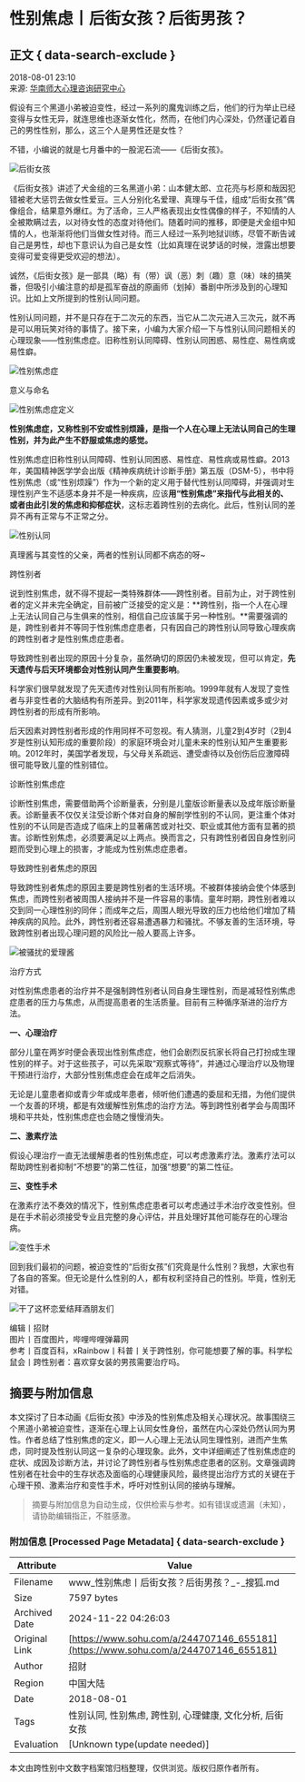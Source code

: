 # 性别焦虑丨后街女孩？后街男孩？

## 正文 { data-search-exclude }


2018-08-01 23:10  
来源: [华南师大心理咨询研究中心](https://www.sohu.com/?spm=smpc.content-abroad.content.1.1732249518869KK7l53z)

假设有三个黑道小弟被迫变性，经过一系列的魔鬼训练之后，他们的行为举止已经变得与女性无异，就连思维也逐渐女性化，然而，在他们内心深处，仍然谨记着自己的男性性别，那么，这三个人是男性还是女性？

不错，小编说的就是七月番中的一股泥石流——《后街女孩》。

![后街女孩](http://5b0988e595225.cdn.sohucs.com/images/20180802/d96e422fb17e4756966d5eb7685f6c04.jpeg)

《后街女孩》讲述了犬金组的三名黑道小弟：山本健太郎、立花亮与杉原和哉因犯错被老大惩罚去做女性爱豆。三人分别化名爱理、真理与千佳，组成“后街女孩”偶像组合，结果意外爆红。为了活命，三人严格表现出女性偶像的样子，不知情的人全被欺瞒过去，以对待女性的态度对待他们。随着时间的推移，即便是犬金组中知情的人，也渐渐将他们当做女性对待。而三人经过一系列地狱训练，尽管不断告诫自己是男性，却也下意识认为自己是女性（比如真理在说梦话的时候，泄露出想要变得可爱变得更受欢迎的想法）。

诚然，《后街女孩》是一部具（略）有（带）讽（恶）刺（趣）意（味）味的搞笑番，但吸引小编注意的却是孤军奋战的原画师（划掉）番剧中所涉及到的心理知识。比如上文所提到的性别认同问题。

性别认同问题，并不是只存在于二次元的东西，当它从二次元进入三次元，就不再是可以用玩笑对待的事情了。接下来，小编为大家介绍一下与性别认同问题相关的心理现象——性别焦虑症。旧称性别认同障碍、性别认同困惑、易性症、易性病或易性癖。

![性别焦虑症](http://5b0988e595225.cdn.sohucs.com/images/20180802/69027bf93e4d4300ae953d4669e41e0c.png)

意义与命名

![性别焦虑症定义](http://5b0988e595225.cdn.sohucs.com/images/20180802/191ba113a1ec46b49021160da6f20a95.png)

**性别焦虑症，又称性别不安或性别烦躁，是指一个人在心理上无法认同自己的生理性别，并为此产生不舒服或焦虑的感觉。**

性别焦虑症旧称性别认同障碍、性别认同困惑、易性症、易性病或易性癖。2013年，美国精神医学学会出版《精神疾病统计诊断手册》第五版（DSM-5），书中将性别焦虑（或“性别烦躁”）作为一个新的定义用于替代性别认同障碍，并强调对生理性别产生不适感本身并不是一种疾病，应该**用“性别焦虑”来指代与此相关的、或者由此引发的焦虑和抑郁症状**，这标志着跨性别的去病化。此后，性别认同的差异不再有正常与不正常之分。

![性别认同](http://5b0988e595225.cdn.sohucs.com/images/20180802/403b3eda72d242b5bead2c02834208c6.jpeg)

真理酱与其变性的父亲，两者的性别认同都不病态的呀~

跨性别者

说到性别焦虑，就不得不提起一类特殊群体——跨性别者。目前为止，对于跨性别者的定义并未完全确定，目前被广泛接受的定义是：**跨性别，指一个人在心理上无法认同自己与生俱来的性别，相信自己应该属于另一种性别。**需要强调的是，跨性别者并不等同于性别焦虑症患者，只有因自己的跨性别认同导致心理疾病的跨性别者才是性别焦虑症患者。

导致跨性别者出现的原因十分复杂，虽然确切的原因仍未被发现，但可以肯定，**先天遗传与后天环境都会对性别认同产生重要影响**。

科学家们很早就发现了先天遗传对性别认同有所影响。1999年就有人发现了变性者与非变性者的大脑结构有所差异。到2011年，科学家发现遗传因素或多或少对跨性别者的形成有所影响。

后天因素对跨性别者形成的作用同样不可忽视。有人猜测，儿童2到4岁时（2到4岁是性别认知形成的重要阶段）的家庭环境会对儿童未来的性别认知产生重要影响。2012年时，美国学者发现，与父母关系疏远、遭受虐待以及创伤后应激障碍很可能导致儿童的性别错位。

诊断性别焦虑症

诊断性别焦虑，需要借助两个诊断量表，分别是儿童版诊断量表以及成年版诊断量表。诊断量表不仅仅关注受诊断个体对自身的解剖学性别的不认同，更注重个体对性别的不认同是否造成了临床上的显著痛苦或对社交、职业或其他方面有显著的损害。诊断性别焦虑，必须要满足以上两点。换而言之，只有跨性别者因自身性别问题而受到心理上的损害，才能成为性别焦虑症患者。

导致跨性别者焦虑的原因

导致跨性别者焦虑的原因主要是跨性别者的生活环境。不被群体接纳会使个体感到焦虑，而跨性别者被周围人接纳并不是一件容易的事情。童年时期，跨性别者难以交到同一心理性别的同伴；而成年之后，周围人眼光导致的压力也给他们增加了精神疾病的风险。此外，跨性别者还容易遭遇暴力和骚扰。不够友善的生活环境，导致跨性别者出现心理问题的风险比一般人要高上许多。

![被骚扰的爱理酱](http://5b0988e595225.cdn.sohucs.com/images/20180802/d51c06131d134ff4b7c5f60badd942d4.jpeg)

治疗方式

对性别焦虑患者的治疗并不是强制跨性别者认同自身生理性别，而是减轻性别焦虑症患者的压力与焦虑，从而提高患者的生活质量。目前有三种循序渐进的治疗方法。

**一、心理治疗**

部分儿童在两岁时便会表现出性别焦虑症，他们会剧烈反抗家长将自己打扮成生理性别的样子。对于这些孩子，可以先采取“观察式等待”，并通过心理治疗以及物理干预进行治疗，大部分性别焦虑症会在成年之后消失。

无论是儿童患者抑或青少年或成年患者，倾听他们遭遇的委屈和无措，为他们提供一个友善的环境，都是有效缓解性别焦虑的治疗方法。等到跨性别者学会与周围环境和平共处，性别焦虑症也会随之慢慢消失。

**二、激素疗法**

假设心理治疗一直无法缓解患者的性别焦虑症，可以考虑激素疗法。激素疗法可以帮助跨性别者抑制“不想要”的第二性征，加强“想要”的第二性征。

**三、变性手术**

在激素疗法不奏效的情况下，性别焦虑症患者可以考虑通过手术治疗改变性别。但是在手术前必须接受专业且完整的身心评估，并且处理好其他可能存在的心理治病。

![变性手术](http://5b0988e595225.cdn.sohucs.com/images/20180802/01211139ead5459e9cd75fdb745c9637.jpeg)

回到我们最初的问题，被迫变性的“后街女孩”们究竟是什么性别？我想，大家也有了各自的答案。但无论是什么性别的人，都有权利坚持自己的性别。毕竟，性别无对错。

![干了这杯恋爱结拜酒朋友们](http://5b0988e595225.cdn.sohucs.com/images/20180802/3179c430fd77474aa5fdc22caf1c504f.jpeg)

编辑丨招财  
图片丨百度图片，哔哩哔哩弹幕网  
参考丨百度百科，xRainbow丨科普丨关于跨性别，你可能想要了解的事。科学松鼠会丨跨性别者：喜欢穿女装的男孩需要治疗吗。
<!-- tcd_original_link https://www.sohu.com/a/244707146_655181 -->
## 摘要与附加信息

<!-- tcd_abstract -->
本文探讨了日本动画《后街女孩》中涉及的性别焦虑及相关心理状况。故事围绕三个黑道小弟被迫变性，逐渐在心理上认同女性身份，虽然在内心深处仍然认同为男性。作者总结了性别焦虑的定义，即一人心理上无法认同生理性别，进而产生焦虑，同时提及性别认同这一复杂的心理现象。此外，文中详细阐述了性别焦虑症的症状、成因及诊断方法，并讨论了跨性别者与性别焦虑症患者的区别。文章强调跨性别者在社会中的生存状态及面临的心理健康风险，最终提出治疗方式的关键在于心理干预、激素治疗和变性手术，呼吁对性别认同的接纳与理解。
<!-- tcd_abstract_end -->

> 摘要与附加信息为自动生成，仅供检索与参考。如有错误或遗漏（未知），请协助编辑指正，不胜感激。

### 附加信息 [Processed Page Metadata] { data-search-exclude }

| Attribute       | Value                                  |
|-----------------|----------------------------------------|
| Filename        | www_性别焦虑丨后街女孩？后街男孩？_-_搜狐.md                             |
| Size            | 7597 bytes                           |
| Archived Date   | 2024-11-22 04:26:03                             |
| Original Link   | [https://www.sohu.com/a/244707146_655181](https://www.sohu.com/a/244707146_655181)                       |
| Author          | 招财                               |
| Region          | 中国大陆                               |
| Date            | 2018-08-01                                 |
| Tags            | 性别认同, 性别焦虑, 跨性别, 心理健康, 文化分析, 后街女孩                                 |
| Evaluation            | [Unknown type(update needed)]                                 |
<!-- tcd_table_end -->

本文由跨性别中文数字档案馆归档整理，仅供浏览。版权归原作者所有。
